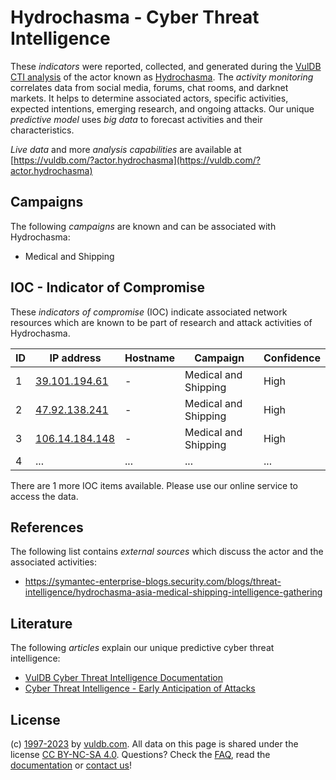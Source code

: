 # Hydrochasma - Cyber Threat Intelligence

These _indicators_ were reported, collected, and generated during the [VulDB CTI analysis](https://vuldb.com/?kb.cti) of the actor known as [Hydrochasma](https://vuldb.com/?actor.hydrochasma). The _activity monitoring_ correlates data from social media, forums, chat rooms, and darknet markets. It helps to determine associated actors, specific activities, expected intentions, emerging research, and ongoing attacks. Our unique _predictive model_ uses _big data_ to forecast activities and their characteristics.

_Live data_ and more _analysis capabilities_ are available at [https://vuldb.com/?actor.hydrochasma](https://vuldb.com/?actor.hydrochasma)

## Campaigns

The following _campaigns_ are known and can be associated with Hydrochasma:

* Medical and Shipping

## IOC - Indicator of Compromise

These _indicators of compromise_ (IOC) indicate associated network resources which are known to be part of research and attack activities of Hydrochasma.

ID | IP address | Hostname | Campaign | Confidence
-- | ---------- | -------- | -------- | ----------
1 | [39.101.194.61](https://vuldb.com/?ip.39.101.194.61) | - | Medical and Shipping | High
2 | [47.92.138.241](https://vuldb.com/?ip.47.92.138.241) | - | Medical and Shipping | High
3 | [106.14.184.148](https://vuldb.com/?ip.106.14.184.148) | - | Medical and Shipping | High
4 | ... | ... | ... | ...

There are 1 more IOC items available. Please use our online service to access the data.

## References

The following list contains _external sources_ which discuss the actor and the associated activities:

* https://symantec-enterprise-blogs.security.com/blogs/threat-intelligence/hydrochasma-asia-medical-shipping-intelligence-gathering

## Literature

The following _articles_ explain our unique predictive cyber threat intelligence:

* [VulDB Cyber Threat Intelligence Documentation](https://vuldb.com/?kb.cti)
* [Cyber Threat Intelligence - Early Anticipation of Attacks](https://www.scip.ch/en/?labs.20201022)

## License

(c) [1997-2023](https://vuldb.com/?kb.changelog) by [vuldb.com](https://vuldb.com/?kb.about). All data on this page is shared under the license [CC BY-NC-SA 4.0](https://creativecommons.org/licenses/by-nc-sa/4.0/). Questions? Check the [FAQ](https://vuldb.com/?kb.faq), read the [documentation](https://vuldb.com/?kb) or [contact us](https://vuldb.com/?contact)!
